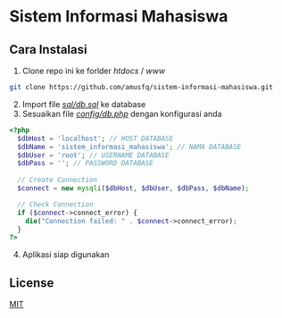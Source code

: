 # Sistem Informasi Mahasiswa

## Cara Instalasi
1. Clone repo ini ke forlder _htdocs_ / _www_
``` bash
git clone https://github.com/amusfq/sistem-informasi-mahasiswa.git
```
2. Import file [_sql/db.sql_](sql/db.sql) ke database
3. Sesuaikan file [_config/db.php_](config/db.php) dengan konfigurasi anda

```php
<?php
  $dbHost = 'localhost'; // HOST DATABASE
  $dbName = 'sistem_informasi_mahasiswa'; // NAMA DATABASE
  $dbUser = 'root'; // USERNAME DATABASE
  $dbPass = ''; // PASSWORD DATABASE
  
  // Create Connection
  $connect = new mysqli($dbHost, $dbUser, $dbPass, $dbName);

  // Check Connection
  if ($connect->connect_error) {
    die("Connection failed: " . $connect->connect_error);
  }
?>
```
4. Aplikasi siap digunakan

## License
[MIT](https://choosealicense.com/licenses/mit/)